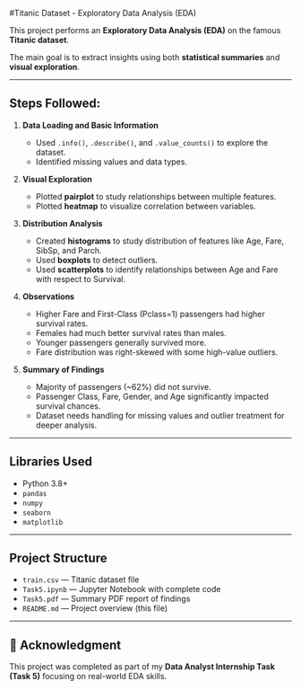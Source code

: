 #Titanic Dataset - Exploratory Data Analysis (EDA)

This project performs an **Exploratory Data Analysis (EDA)** on the famous **Titanic dataset**.

The main goal is to extract insights using both **statistical summaries** and **visual exploration**.

---

## Steps Followed:

1. **Data Loading and Basic Information**
   - Used `.info()`, `.describe()`, and `.value_counts()` to explore the dataset.
   - Identified missing values and data types.

2. **Visual Exploration**
   - Plotted **pairplot** to study relationships between multiple features.
   - Plotted **heatmap** to visualize correlation between variables.

3. **Distribution Analysis**
   - Created **histograms** to study distribution of features like Age, Fare, SibSp, and Parch.
   - Used **boxplots** to detect outliers.
   - Used **scatterplots** to identify relationships between Age and Fare with respect to Survival.

4. **Observations**
   - Higher Fare and First-Class (Pclass=1) passengers had higher survival rates.
   - Females had much better survival rates than males.
   - Younger passengers generally survived more.
   - Fare distribution was right-skewed with some high-value outliers.

5. **Summary of Findings**
   - Majority of passengers (~62%) did not survive.
   - Passenger Class, Fare, Gender, and Age significantly impacted survival chances.
   - Dataset needs handling for missing values and outlier treatment for deeper analysis.

---

## Libraries Used

- Python 3.8+
- `pandas`
- `numpy`
- `seaborn`
- `matplotlib`

---


## Project Structure

- `train.csv` — Titanic dataset file
- `Task5.ipynb` — Jupyter Notebook with complete code
- `Task5.pdf` — Summary PDF report of findings
- `README.md` — Project overview (this file)

---

## 🙌 Acknowledgment

This project was completed as part of my **Data Analyst Internship Task (Task 5)** focusing on real-world EDA skills.


